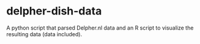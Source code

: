 # delpher-dish-data
A python script that parsed Delpher.nl data and an R script to visualize the resulting data (data included).
